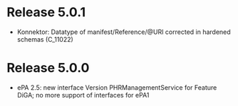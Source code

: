 # Release 5.0.1
- Konnektor: Datatype of manifest/Reference/@URI corrected in hardened schemas (C_11022)



# Release 5.0.0
- ePA 2.5: new interface Version PHRManagementService for Feature DiGA; no more support of interfaces for ePA1


